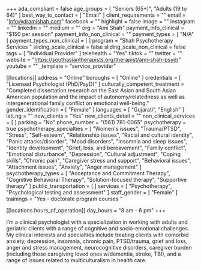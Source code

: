 +++
ada_compliant = false
age_groups = [ "Seniors (65+)", "Adults (19 to 64)" ]
best_way_to_contact = [ "Email" ]
client_requirements = ""
email = "info@dramishah.com"
facebook = ""
highlight = false
image = ""
instagram = ""
linkedin = ""
medium = ""
org = "Ami Shah"
payment_info_clinical = "$150 per session"
payment_info_non_clinical = ""
payment_types = [ "N/A" ]
payment_types_non_clinical = [ ]
program = "Shah Psychotherapy Services "
sliding_scale_clinical = false
sliding_scale_non_clinical = false
tags = [ "Individual Provider" ]
telehealth = "Yes"
tiktok = ""
twitter = ""
website = "https://southasiantherapists.org/therapist/ami-shah-psyd/"
youtube = ""
_template = "service_provider"

[[locations]]
address = "Online"
boroughs = [ "Online" ]
credentials = [ "Licensed Psychologist (PhD/PsyD)" ]
culturally_competent_treatment = "Completed dissertation research on the East Asian and South Asian American population and the impact of autonomy/relatedness as well as intergenerational family conflict on emotional well-being."
gender_identification = [ "Female" ]
languages = [ "Gujarati", "English" ]
latLng = ""
new_clients = "Yes"
new_clients_detail = ""
non_clinical_services = [ ]
parking = "No"
phone_number = "‪(561) 781-0065"
psychotherapy = true
psychotherapy_specialties = [
  "Women's issues",
  "Trauma/PTSD",
  "Stress",
  "Self-esteem",
  "Relationship issues",
  "Racial and cultural identity",
  "Panic attacks/disorder",
  "Mood disorders",
  "Insomnia and sleep issues",
  "Identity development",
  "Grief, loss, and bereavement",
  "Family conflict",
  "Emotional disturbance",
  "Depression",
  "Cultural adjustment",
  "Coping skills",
  "Chronic pain",
  "Caregiver stress and support",
  "Behavioral issues",
  "Attachment issues",
  "Anxiety",
  "Anger management"
]
psychotherapy_types = [
  "Acceptance and Commitment Therapy",
  "Cognitive Behavioral Therapy",
  "Solution-focused therapy",
  "Supportive therapy"
]
public_transportation = [ ]
services = [ "Psychotherapy", "Psychological testing and assessment" ]
staff_gender = [ "Female" ]
trainings = "Yes - doctorate program courses "

  [[locations.hours_of_operation]]
  day_hours = "8 am - 6 pm"
+++

I’m a clinical psychologist with a specialization in working with adults and geriatric clients with a range of cognitive and socio-emotional challenges. My clinical interests and specialties include treating clients with comorbid anxiety, depression, insomnia, chronic pain, PTSD/trauma, grief and loss, anger and stress management, neurocognitive disorders, caregiver burden (including those caregiving loved ones w/dementia, stroke, TBI), and a range of issues related to multiculturalism in health care.
